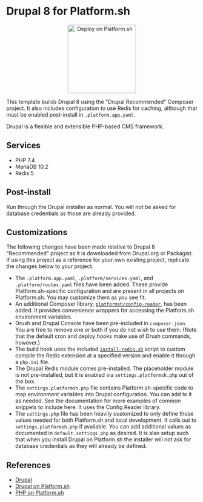 # Drupal 8 for Platform.sh

<p align="center">
<a href="https://console.platform.sh/projects/create-project?template=https://raw.githubusercontent.com/platformsh/template-builder/master/templates/drupal8/.platform.template.yaml&utm_content=drupal8&utm_source=github&utm_medium=button&utm_campaign=deploy_on_platform">
    <img src="https://platform.sh/images/deploy/lg-blue.svg" alt="Deploy on Platform.sh" width="180px" />
</a>
</p>

This template builds Drupal 8 using the "Drupal Recommended" Composer project.  It also includes configuration to use Redis for caching, although that must be enabled post-install in `.platform.app.yaml`.

Drupal is a flexible and extensible PHP-based CMS framework.

## Services

* PHP 7.4
* MariaDB 10.2
* Redis 5

## Post-install

Run through the Drupal installer as normal.  You will not be asked for database credentials as those are already provided.

## Customizations

The following changes have been made relative to Drupal 8 "Recommended" project as it is downloaded from Drupal.org or Packagist.  If using this project as a reference for your own existing project, replicate the changes below to your project.

* The `.platform.app.yaml`, `.platform/services.yaml`, and `.platform/routes.yaml` files have been added.  These provide Platform.sh-specific configuration and are present in all projects on Platform.sh.  You may customize them as you see fit.
* An additional Composer library, [`platformsh/config-reader`](https://github.com/platformsh/config-reader-php), has been added.  It provides convenience wrappers for accessing the Platform.sh environment variables.
* Drush and Drupal Console have been pre-included in `composer.json`.  You are free to remove one or both if you do not wish to use them.  (Note that the default cron and deploy hooks make use of Drush commands, however.)
* The build hook uses the included [`install-redis.sh`](install-redis.sh) script to custom compile the Redis extension at a specified version and enable it through a `php.ini` file.
* The Drupal Redis module comes pre-installed.  The placeholder module is not pre-installed, but it is enabled via `settings.platformsh.php` out of the box.
* The `settings.platformsh.php` file contains Platform.sh-specific code to map environment variables into Drupal configuration. You can add to it as needed. See the documentation for more examples of common snippets to include here.  It uses the Config Reader library.
* The `settings.php` file has been heavily customized to only define those values needed for both Platform.sh and local development.  It calls out to `settings.platformsh.php` if available.  You can add additional values as documented in `default.settings.php` as desired.  It is also setup such that when you install Drupal on Platform.sh the installer will not ask for database credentials as they will already be defined.

## References

* [Drupal](https://www.drupal.org/)
* [Drupal on Platform.sh](https://docs.platform.sh/frameworks/drupal8.html)
* [PHP on Platform.sh](https://docs.platform.sh/languages/php.html)
